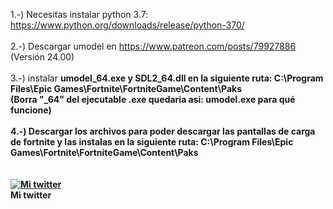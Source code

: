 1.-) Necesitas instalar python 3.7: https://www.python.org/downloads/release/python-370/
<br>
<br>
2.-) Descargar umodel en https://www.patreon.com/posts/79927886 (Versión 24.00)
<br>
<br>
3.-) instalar <b>umodel_64.exe<b> y <b>SDL2_64.dll</b> en la siguiente ruta: C:\Program Files\Epic Games\Fortnite\FortniteGame\Content\Paks
  <br>
  (Borra "_64" del ejecutable .exe quedaria asi: umodel.exe para qué funcione)
<br>
<br>
4.-) Descargar los archivos para poder descargar las pantallas de carga de fortnite y las instalas en la siguiente ruta: C:\Program Files\Epic Games\Fortnite\FortniteGame\Content\Paks
<br>
<br>
<br>
<a title="Mi twitter" href="https://twitter.com/jose89fcb"><img src="https://i.imgur.com/QCHCEon.png" alt="Mi twitter" /></a>
<br>
Mi twitter
